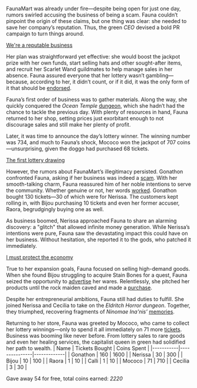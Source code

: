 FaunaMart was already under fire—despite being open for just one day, rumors swirled accusing the business of being a scam. Fauna couldn’t pinpoint the origin of these claims, but one thing was clear: she needed to save her company’s reputation. Thus, the green _CEO_ devised a bold PR campaign to turn things around.

[We're a reputable business](#embed:https://www.youtube.com/watch?v=menSag1VKTc&t=178s)

Her plan was straightforward yet effective: she would boost the jackpot prize with her own funds, start selling hats and other sought-after items, and recruit her Scarlet Wand guildmates to help manage sales in her absence. Fauna assured everyone that her lottery wasn’t gambling—because, according to her, it didn’t count, or if it did, it was the only form of it that should be [endorsed](https://www.youtube.com/watch?v=menSag1VKTc&t=571s).

Fauna’s first order of business was to gather materials. Along the way, she quickly conquered the _Ocean Temple_ [dungeon](https://www.youtube.com/live/menSag1VKTc?feature=shared&t=5846), which she hadn’t had the chance to tackle the previous day. With plenty of resources in hand, Fauna returned to her shop, setting prices just exorbitant enough to not discourage sales and still make her plenty of profit.

Later, it was time to announce the day’s lottery winner. The winning number was 734, and much to Fauna’s shock, Mococo won the jackpot of 707 coins—unsurprising, given the doggo had purchased 68 tickets.

[The first lottery drawing](#embed:https://www.youtube.com/live/menSag1VKTc?t=7156)

However, the rumors about FaunaMart’s illegitimacy persisted. Gonathon confronted Fauna, asking if her business was indeed a [scam](https://www.youtube.com/live/menSag1VKTc?feature=shared&t=9225). With her smooth-talking charm, Fauna reassured him of her noble intentions to serve the community. Whether genuine or not, her words [worked](https://www.youtube.com/watch?v=menSag1VKTc&t=9680s). Gonathon bought 130 tickets—30 of which were for Nerissa. The customers kept rolling in, with Bijou purchasing 10 tickets and even her former accuser, Raora, begrudgingly buying one as well.

As business boomed, Nerissa approached Fauna to share an alarming discovery: a "glitch" that allowed infinite money generation. While Nerissa’s intentions were pure, Fauna saw the devastating impact this could have on her business. Without hesitation, she reported it to the gods, who patched it immediately.

[I must protect the economy](#embed:https://www.youtube.com/live/menSag1VKTc?t=12540)

True to her expansion goals, Fauna focused on selling high-demand goods. When she found Bijou struggling to acquire Stain Bones for a quest, Fauna seized the opportunity to [advertise](https://www.youtube.com/watch?v=menSag1VKTc&t=13038s) her wares. Relentlessly, she pitched her products until the rock maiden caved and made a [purchase](https://www.youtube.com/watch?v=menSag1VKTc&t=14030s).

Despite her entrepreneurial ambitions, Fauna still had duties to fulfill. She joined Nerissa and Cecilia to take on the _Eldritch Horror dungeon_. Together, they triumphed, recovering fragments of _Ninomae Ina'nis’_ [memories](https://www.youtube.com/watch?v=menSag1VKTc&t=17971s).

Returning to her store, Fauna was greeted by Mococo, who came to collect her lottery winnings—only to spend it all immediately on 71 more [tickets](https://www.youtube.com/watch?v=menSag1VKTc&t=14536s). Business was booming like never before. From lottery sales to rare goods and even her healing services, the capitalist queen in green had solidified her path to wealth.
| Name | Tickets Bought | Coins Spent |
|-----------|---------------|-------------|
| Gonathon | 160 | 1600 |
| Nerissa | 30 | 300 |
| Bijou | 10 | 100 |
| Raora | 1 | 10 |
| Calli | 1 | 10 |
| Mococo | 71 | 710 |
| Cecilia | 3 | 30 |

Gave away 54 for free, total coins earned: _2220_
